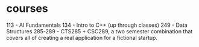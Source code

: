# courses 

113 - AI Fundamentals
134 - Intro to C++ (up through classes)
249 - Data Structures
285-289 - CTS285 + CSC289, a two semester combination that covers all of creating a real application for a fictional startup.
